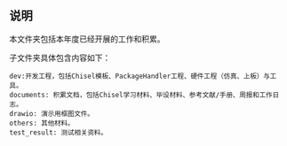 ## 说明

本文件夹包括本年度已经开展的工作和积累。

子文件夹具体包含内容如下：

```
dev:开发工程，包括Chisel模板、PackageHandler工程、硬件工程（仿真、上板）与工具。
documents: 积累文档，包括Chisel学习材料、毕设材料、参考文献/手册、周报和工作日志。
drawio: 演示用框图文件。
others: 其他材料。
test_result: 测试相关资料。
```

